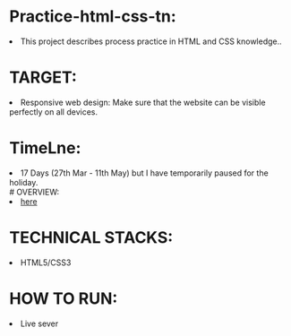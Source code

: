 # Practice-html-css-tn:

<li>This project describes process practice in HTML and CSS knowledge..</li>

# TARGET:
<li>Responsive web design: Make sure that the website can be visible perfectly on all devices.</li>

# TimeLne:
<li>17 Days (27th Mar - 11th May) but I have temporarily paused for the holiday.</li>
# OVERVIEW:
 <li><a href="https://www.figma.com/design/FYbdpmNZWa2WlkghhSUHD8/Practice-html-css-tn?node-id=0-463&t=LGs3UNyQw4Ulas8v-0"> here </a></li> 

# TECHNICAL STACKS:
<li>HTML5/CSS3</li> 

# HOW TO RUN:
<li>Live sever</li>
